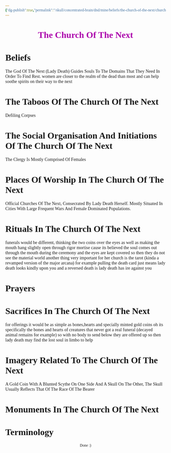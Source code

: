 ```yaml
---
{"dg-publish":true,"permalink":"/skull/concentrated-brain/dnd/mine/beliefs/the-church-of-the-next/church-of-the-next/","tags":["Tagless"],"noteIcon":""}
---
```


<style id="Force_Custom_Fonts" type="text/css">@font-face{font-style:normal;font-family:"Merriweather";src:local("Merriweather")}@font-face{font-style:bolder;font-family:"Merriweather";src:local("Merriweather")}@font-face{font-style:normal;font-family:"Merriweather";src:local("Merriweather");unicode-range:U+0-FF,U+2E80-9FFF,U+F900-FAFF,U+FE30-FE4F,U+20000-2FA1F}@font-face{font-style:bolder;font-family:"Merriweather";src:local("Merriweather");unicode-range:U+0-FF,U+2E80-9FFF,U+F900-FAFF,U+FE30-FE4F,U+20000-2FA1F}@font-face{font-style:normal;font-family:"Merriweather";src:local("Merriweather");unicode-range:U+0-FF}@font-face{font-style:bolder;font-family:"Merriweather";src:local("Merriweather");unicode-range:U+0-FF}:not(pre):not(code):not(textarea):not(tt):not(kbd):not(samp):not(var){font-family:"Merriweather"!important}pre,code,textarea,tt,kbd,samp,var{font-family:monospace!important}pre *,code *,textarea *,tt *,kbd *,samp *,var *{font-family:monospace!important}</style>


# <center><span style="color:AC00AC">The Church Of The Next</span></center>




# Beliefs
The God Of The Next (Lady Death) Guides Souls To The Domains That They Need In Order To Find Rest. women are closer to the realm of the dead than most and can help soothe spirits on their way to the next 

# The Taboos Of The Church Of The Next
Defiling Corpses

# The Social Organisation And Initiations Of The Church Of The Next
The Clergy Is Mostly Comprised Of Females

# Places Of Worship In The Church Of The Next
Official Churches Of The Next, Consecrated By Lady Death Herself. Mostly Situated In Cities With Large Frequent Wars And Female Dominated Populations.

# Rituals In The Church Of The Next
funerals would be different,  thinking the two coins over the eyes as well as making  the mouth hang slightly open through rigor mortise cause its  believed the soul comes out through the mouth during the ceremony and the eyes are kept covered so then they do not see the material world
another thing very important for her church is the tarot  (kinda a revamped version of the major arcana)  for example pulling the death card just means lady death looks kindly upon you and a reversed death is lady death has ire against you


# Prayers

# Sacrifices In The Church Of The Next
for offerings it would be as simple as bones,hearts and specially minted gold coins
oh its specifically the bones and hearts of creatures that  never got a real funeral (decayed animal remains for example) so with no body to send below they are offered up so then lady death may find the lost soul in limbo to help
# Imagery  Related To The Church Of The Next
A Gold Coin With A Blunted Scythe On One Side And A Skull On The Other, The Skull Usually Reflects That Of The Race Of The Bearer
# Monuments In The Church Of The Next


# Terminology










<center><sub>Done :)</sub></center>